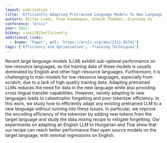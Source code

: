 ```yaml
---
layout: publication
title: 'Efficiently Adapting Pretrained Language Models To New Languages'
authors: Zoltan Csaki, Pian Pawakapan, Urmish Thakker, Qiantong Xu
conference: "Arxiv"
year: 2023
bibkey: csaki2023efficiently
additional_links:
  - {name: "Paper", url: 'https://arxiv.org/abs/2311.05741'}
tags: ['Efficiency and Optimization', 'Training Techniques']
---
```

Recent large language models (LLM) exhibit sub-optimal performance on
low-resource languages, as the training data of these models is usually
dominated by English and other high-resource languages. Furthermore, it is
challenging to train models for low-resource languages, especially from
scratch, due to a lack of high quality training data. Adapting pretrained LLMs
reduces the need for data in the new language while also providing cross
lingual transfer capabilities. However, naively adapting to new languages leads
to catastrophic forgetting and poor tokenizer efficiency. In this work, we
study how to efficiently adapt any existing pretrained LLM to a new language
without running into these issues. In particular, we improve the encoding
efficiency of the tokenizer by adding new tokens from the target language and
study the data mixing recipe to mitigate forgetting. Our experiments on
adapting an English LLM to Hungarian and Thai show that our recipe can reach
better performance than open source models on the target language, with minimal
regressions on English.
